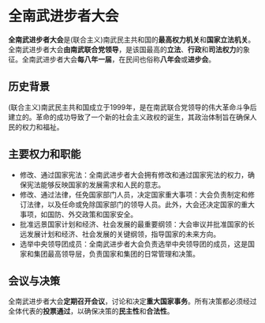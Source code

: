 # 全南武进步者大会

**全南武进步者大会**是(联合主义)南武民主共和国的**最高权力机关**和**国家立法机关**。全南武进步者大会**由南武联合党领导**，是该国最高的**立法**、**行政**和**司法权力**的象征。全南武进步者大会**每八年一届**，在民间也俗称**八年会**或**进步会**。

## 历史背景
(联合主义)南武民主共和国成立于1999年，是在南武联合党领导的伟大革命斗争后建立的。革命的成功导致了一个新的社会主义政权的诞生，其政治体制旨在确保人民的权力和福祉。

## 主要权力和职能
* 修改、通过国家宪法：全南武进步者大会拥有修改和通过国家宪法的权力，确保宪法能够反映国家的发展需求和人民的意志。
* 修改、通过法律，任免国家部门人员，决定国家重大事项：大会负责制定和修订法律，以及任命或免除国家部门的领导人员。此外，大会还决定国家的重大事项，如国防、外交政策和国家安全。
* 批准远景国家计划和经济、社会发展的最重要纲领：大会审议并批准国家的长远发展计划和经济、社会发展的关键纲领，指导国家的未来方向。
* 选举中央领导团成员：全南武进步者大会负责选举中央领导团的成员，这是国家和集团最高领导层，负责国家和集团的日常管理和决策。

## 会议与决策
全南武进步者大会**定期召开会议**，讨论和决定**重大国家事务**。所有决策都必须经过全体代表的**投票通过**，以确保决策的**民主性**和**合法性**。